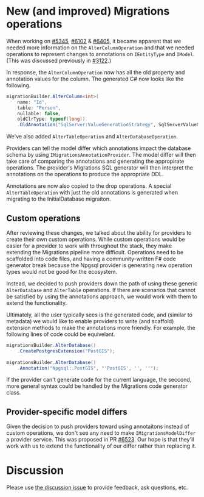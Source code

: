 New (and improved) Migrations operations
========================================
When working on [#5345][1], [#6102][2] & [#6405][3], it became apparent that we needed more information on the
`AlterColumnOperation` and that we needed operations to represent changes to annotations on `IEntityType` and `IModel`.
(This was discussed previously in [#3122][4].)

In response, the `AlterColumnOperation` now has all the old property and annotation values for the column. The generated
C# now looks like the following.

```C#
migrationBuilder.AlterColumn<int>(
    name: "Id",
    table: "Person",
    nullable: false,
    oldClrType: typeof(long))
    .OldAnnotation("SqlServer:ValueGenerationStrategy", SqlServerValueGenerationStrategy.IdentityColumn);
```

We've also added `AlterTableOperation` and `AlterDatabaseOperation`.

Providers can tell the model differ which annotations impact the database schema by using
`IMigrationsAnnotationProvider`. The model differ will then take care of comparing the annotations and generating the
appropirate operations. The provider's Migrations SQL generator will then interpret the annotations on the operations to
produce the appropriate DDL.

Annotations are now also copied to the drop operations. A special `AlterTableOperation` with just the old annotations
is generated when migrating to the InitialDatabase migraiton.

Custom operations
-----------------
After reviewing these changes, we talked about the ability for providers to create their own custom operations. While
custom operations would be easier for a provider to work with throughout the stack, they make extending the Migrations
pipeline more difficult. Operations need to be scaffolded into code files, and having a community-written F# code
generator break because the Npgsql provider is generating new operation types would not be good for the ecosystem.

Instead, we decided to push providers down the path of using these generic `AlterDatabase` and `AlterTable` operations.
If there are scenarios that cannot be satisfied by using the annotations approach, we would work with them to extend the
functionality.

Ultimately, all the user typically sees is the generated code, and (similar to metadata) we would like to enable
providers to write (and scaffold) extension methods to make the annotations more friendly. For example, the following
lines of code could be equivelant.

```C#
migrationsBuilder.AlterDatabase()
    .CreatePostgresExtension("PostGIS");
    
migrationsBuilder.AlterDatabase()
    .Annotation("Npgsql:.PostGIS", "'PostGIS', '', ''");
```

If the provider can't generate code for the current language, the seccond, more general syntax could be handled by the
Migrations code generator class.

Provider-specific model differs
-------------------------------
Given the decision to push providers toward using annotaitons instead of custom operations, we don't see any need to
make `IMigrationsModelDiffer` a provider service. This was proposed in PR [#6523][5]. Our hope is that they'll work with
us to extend the functionality of our differ rather than replacing it.

Discussion
==========
Please use [the discussion issue][6] to provide feedback, ask questions, etc.


  [1]: https://github.com/aspnet/EntityFramework/issues/5345
  [2]: https://github.com/aspnet/EntityFramework/issues/6102
  [3]: https://github.com/aspnet/EntityFramework/issues/6405
  [4]: https://github.com/aspnet/EntityFramework/issues/3122
  [5]: https://github.com/aspnet/EntityFramework/pull/6523
  [6]: https://github.com/aspnet/EntityFramework/issues/6547
